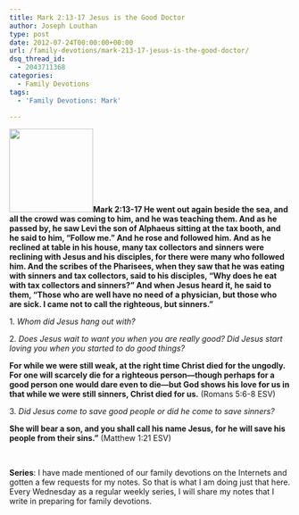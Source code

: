 ```yaml
---
title: Mark 2:13-17 Jesus is the Good Doctor
author: Joseph Louthan
type: post
date: 2012-07-24T00:00:00+00:00
url: /family-devotions/mark-213-17-jesus-is-the-good-doctor/
dsq_thread_id:
  - 2043711368
categories:
  - Family Devotions
tags:
  - 'Family Devotions: Mark'

---
```

**[<img class="alignright size-thumbnail wp-image-426" title="stethoscope-backgrounds-wallpapers" alt="" src="https://i2.wp.com/theologic.us/wp-content/uploads/2012/08/stethoscope-backgrounds-wallpapers.jpg?resize=150%2C150" width="150" height="150" srcset="https://i2.wp.com/theologic.us/wp-content/uploads/2012/08/stethoscope-backgrounds-wallpapers.jpg?resize=150%2C150 150w, https://i2.wp.com/theologic.us/wp-content/uploads/2012/08/stethoscope-backgrounds-wallpapers.jpg?resize=300%2C300 300w, https://i2.wp.com/theologic.us/wp-content/uploads/2012/08/stethoscope-backgrounds-wallpapers.jpg?resize=1024%2C1024 1024w, https://i2.wp.com/theologic.us/wp-content/uploads/2012/08/stethoscope-backgrounds-wallpapers.jpg?w=1200 1200w" sizes="(max-width: 150px) 100vw, 150px" data-recalc-dims="1" />][1]Mark 2:13-17 He went out again beside the sea, and all the crowd was coming to him, and he was teaching them. And as he passed by, he saw Levi the son of Alphaeus sitting at the tax booth, and he said to him, “Follow me.” And he rose and followed him. And as he reclined at table in his house, many tax collectors and sinners were reclining with Jesus and his disciples, for there were many who followed him. And the scribes of the Pharisees, when they saw that he was eating with sinners and tax collectors, said to his disciples, “Why does he eat with tax collectors and sinners?” And when Jesus heard it, he said to them, “Those who are well have no need of a physician, but those who are sick. I came not to call the righteous, but sinners.”**

1. _Whom did Jesus hang out with?_

2. _Does Jesus wait to want you when you are really good? Did Jesus start loving you when you started to do good things?_

**For while we were still weak, at the right time Christ died for the ungodly. For one will scarcely die for a righteous person—though perhaps for a good person one would dare even to die—but God shows his love for us in that while we were still sinners, Christ died for us.** (Romans 5:6-8 ESV)

3. _Did Jesus come to save good people or did he come to save sinners?_

**She will bear a son, and you shall call his name Jesus, for he will save his people from their sins.”** (Matthew 1:21 ESV)

&nbsp;

**Series**: I have made mentioned of our family devotions on the Internets and gotten a few requests for my notes. So that is what I am doing just that here. Every Wednesday as a regular weekly series, I will share my notes that I write in preparing for family devotions.

 [1]: https://i2.wp.com/theologic.us/wp-content/uploads/2012/08/stethoscope-backgrounds-wallpapers.jpg